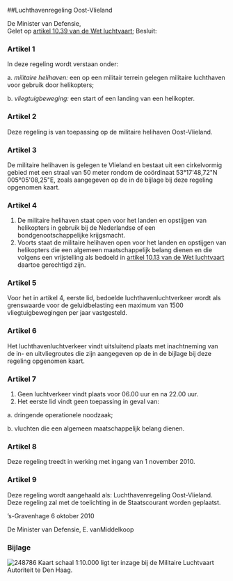 <meta http-equiv='Content-Type' content='text/html; charset=utf-8' />

##Luchthavenregeling Oost-Vlieland

De Minister van Defensie,  
Gelet op [artikel 10.39 van de Wet luchtvaart](../../../../wet/wet/luchtvaart/BWBR0005555/README.md);
Besluit:    

### Artikel  1  

In deze regeling wordt verstaan onder: 

a. *militaire helihaven:* een op een militair terrein gelegen militaire luchthaven voor gebruik door helikopters;  

b. *vliegtuigbeweging:* een start of een landing van een helikopter.    

### Artikel  2  

Deze regeling is van toepassing op de militaire helihaven Oost-Vlieland.  

### Artikel  3  

De militaire helihaven is gelegen te Vlieland en bestaat uit een cirkelvormig gebied met een straal van 50 meter rondom de coördinaat 53°17'48,72"N 005°05'08,25"E, zoals aangegeven op de in de bijlage bij deze regeling opgenomen kaart.  

### Artikel  4  

1.  De militaire helihaven staat open voor het landen en opstijgen van helikopters in gebruik bij de Nederlandse of een bondgenootschappelijke krijgsmacht.   
2.  Voorts staat de militaire helihaven open voor het landen en opstijgen van helikopters die een algemeen maatschappelijk belang dienen en die volgens een vrijstelling als bedoeld in [artikel 10.13 van de Wet luchtvaart](../../../../wet/wet/luchtvaart/BWBR0005555/README.md) daartoe gerechtigd zijn.   

### Artikel  5  

Voor het in artikel 4, eerste lid, bedoelde luchthavenluchtverkeer wordt als grenswaarde voor de geluidbelasting een maximum van 1500 vliegtuigbewegingen per jaar vastgesteld.  

### Artikel  6  

Het luchthavenluchtverkeer vindt uitsluitend plaats met inachtneming van de in- en uitvliegroutes die zijn aangegeven op de in de bijlage bij deze regeling opgenomen kaart.  

### Artikel  7  

1.  Geen luchtverkeer vindt plaats voor 06.00 uur en na 22.00 uur.   
2.  Het eerste lid vindt geen toepassing in geval van: 

a. dringende operationele noodzaak;  

b. vluchten die een algemeen maatschappelijk belang dienen.     

### Artikel  8  

Deze regeling treedt in werking met ingang van 1 november 2010.  

### Artikel  9  

Deze regeling wordt aangehaald als: Luchthavenregeling Oost-Vlieland.  
Deze regeling zal met de toelichting in de Staatscourant worden geplaatst.   

’s-Gravenhage 
6 oktober 2010   

De 
Minister van Defensie,
E. vanMiddelkoop  

### Bijlage  

![248786](http://wetten.overheid.nl/Illustration/248786)
Kaart schaal 1:10.000 ligt ter inzage bij de Militaire Luchtvaart Autoriteit te Den Haag. 
